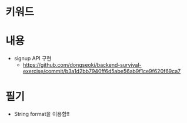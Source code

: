 # 키워드

# 내용

- signup API 구현
  - https://github.com/dongseoki/backend-survival-exercise/commit/b3a1d2bb7940ff6d5abe56ab9f1ce9f620f69ca7

# 필기

- String format을 이용함!!
